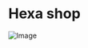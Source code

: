 ﻿# Hexa shop
![Image](https://github.com/user-attachments/assets/d9378237-ba7c-421c-80a7-f08c77bc60a3)
